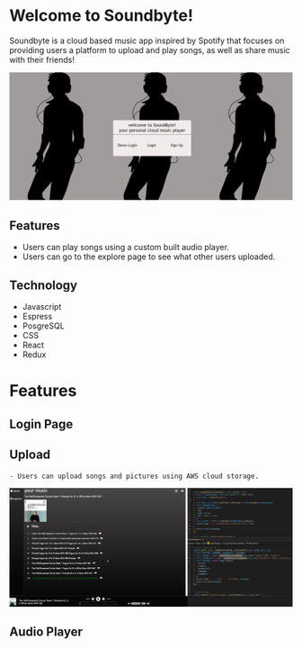 # Welcome to Soundbyte!
Soundbyte is a cloud based music app inspired by Spotify that focuses on providing users a platform to upload and play songs, as well as share music with their friends!

<img src='/frontend/public/ReadMe Pics/splashPageGIF.gif'>


## Features

  - Users can play songs using a custom built audio player.
  - Users can go to the explore page to see what other users uploaded.

## Technology
  - Javascript
  - Espress
  - PosgreSQL
  - CSS
  - React
  - Redux

  # Features

  ## Login Page

  ## Upload
    - Users can upload songs and pictures using AWS cloud storage.
    
  <img src="/frontend/public/ReadMe Pics/UploadFeatureGif.gif">

  ## Audio Player
